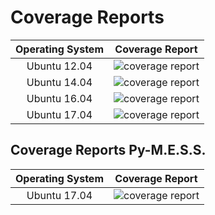 # Coverage Reports

[ubuntu1204-full-test]: https://gitlab.mpi-magdeburg.mpg.de/mess/cmess/badges/master/coverage.svg?jobname=ubuntu1204-full-test
[ubuntu1404-full-test]: https://gitlab.mpi-magdeburg.mpg.de/mess/cmess/badges/master/coverage.svg?jobname=ubuntu1404-full-test
[ubuntu1604-full-test]: https://gitlab.mpi-magdeburg.mpg.de/mess/cmess/badges/master/coverage.svg?jobname=ubuntu1604-full-test
[ubuntu1704-full-test]: https://gitlab.mpi-magdeburg.mpg.de/mess/cmess/badges/master/coverage.svg?jobname=ubuntu1704-full-test

|   Operating System        |   Coverage Report                                                 |
|:-------------------------:|:-----------------------------------------------------------------:|
|   Ubuntu 12.04            |   ![coverage report][ubuntu1204-full-test]                        |
|   Ubuntu 14.04            |   ![coverage report][ubuntu1404-full-test]                        |
|   Ubuntu 16.04            |   ![coverage report][ubuntu1604-full-test]                        |
|   Ubuntu 17.04            |   ![coverage report][ubuntu1704-full-test]                        |

## Coverage Reports Py-M.E.S.S.

[ubuntu1704-python-test]: https://gitlab.mpi-magdeburg.mpg.de/mess/cmess/badges/master/coverage.svg?jobname=ubuntu1704-python-test

|   Operating System        |   Coverage Report                                                 |
|:-------------------------:|:-----------------------------------------------------------------:|
|   Ubuntu 17.04            |   ![coverage report][ubuntu1704-python-test]                      |



